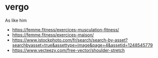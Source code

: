 # vergo
As like him

* https://femme.fitness/exercices-musculation-fitness/
* https://femme.fitness/exercices-maison/
* https://www.istockphoto.com/fr/search/search-by-asset?searchbyasset=true&assettype=image&page=4&assetid=1248545779
* https://www.vecteezy.com/free-vector/shoulder-stretch